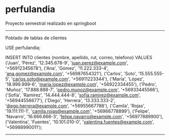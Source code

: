 # perfulandia
Proyecto semestral realizado en springboot

-------------------------------------------------------------------------------------------

Poblado de tablas de clientes

USE perfulandia;

INSERT INTO clientes (nombre, apellido, rut, correo, telefono) VALUES
('Juan', 'Pérez', '12.345.678-9', 'juan.perez@example.com', '+56912345678'),
('Ana', 'Gómez', '11.222.333-4', 'ana.gomez@example.com', '+56987654321'),
('Carlos', 'Soto', '15.555.555-5', 'carlos.soto@example.com', '+56911223344'),
('María', 'López', '18.999.999-6', 'maria.lopez@example.com', '+56922334455'),
('Pedro', 'Muñoz', '17.888.888-7', 'pedro.munoz@example.com', '+56933445566'),
('Sofía', 'Ramírez', '14.444.444-8', 'sofia.ramirez@example.com', '+56944556677'),
('Diego', 'Herrera', '13.333.333-2', 'diego.herrera@example.com', '+56955667788'),
('Camila', 'Rojas', '19.111.111-1', 'camila.rojas@example.com', '+56966778899'),
('Felipe', 'Navarro', '16.666.666-3', 'felipe.navarro@example.com', '+56977889900'),
('Valentina', 'Fuentes', '10.101.010-0', 'valentina.fuentes@example.com', '+56988990011');

-------------------------------------------------------------------------------------------






